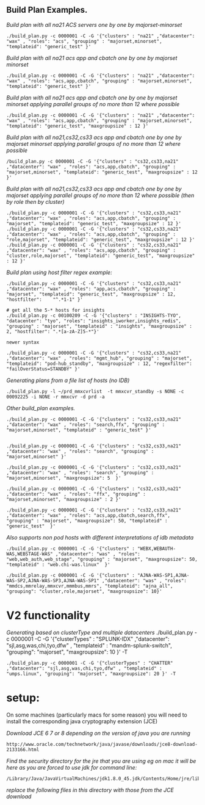 ## Build Plan Examples.

 _Build plan with all na21 ACS servers one by one by majorset-minorset_

	./build_plan.py -c 0000001 -C -G '{"clusters" : "na21" ,"datacenter": "wax" , "roles": "acs", "grouping" : "majorset,minorset", "templateid": "generic_test" }'


 _Build plan with  all na21 acs app and cbatch one by one by majorset minorset_

	./build_plan.py -c 0000001 -C -G '{"clusters" : "na21" ,"datacenter": "wax" , "roles": "acs,app,cbatch", "grouping" : "majorset,minorset", "templateid": "generic_test" }'

 _Build plan with  all na21 acs app and cbatch one by one by majorset minorset applying parallel groups of no more than 12 where possible_

	./build_plan.py -c 0000001 -C -G '{"clusters" : "na21" ,"datacenter": "wax" , "roles": "acs,app,cbatch", "grouping" : "majorset,minorset", "templateid": "generic_test", "maxgroupsize" : 12 }'

 _Build plan with  all na21,cs32,cs33 acs app and cbatch one by one by majorset minorset applying parallel groups of no more than 12 where possible_

	/build_plan.py -c 0000001 -C -G '{"clusters" : "cs32,cs33,na21" ,"datacenter": "wax" , "roles": "acs,app,cbatch", "grouping" : "majorset,minorset", "templateid": "generic_test", "maxgroupsize" : 12 }'

 _Build plan with all na21,cs32,cs33 acs app and cbatch one by one by majorset applying parallel groups of no more than 12 where possible (then by role then by cluster)_

	./build_plan.py -c 0000001 -C -G '{"clusters" : "cs32,cs33,na21" ,"datacenter": "wax" , "roles": "acs,app,cbatch", "grouping" : "majorset", "templateid": "generic_test", "maxgroupsize" : 12 }'
	./build_plan.py -c 0000001 -C -G '{"clusters" : "cs32,cs33,na21" ,"datacenter": "wax" , "roles": "acs,app,cbatch", "grouping" : "role,majorset", "templateid": "generic_test", "maxgroupsize" : 12 }'
	./build_plan.py -c 0000001 -C -G '{"clusters" : "cs32,cs33,na21" ,"datacenter": "wax" , "roles": "acs,app,cbatch", "grouping" : "cluster,role,majorset", "templateid": "generic_test", "maxgroupsize" : 12 }'

 _Build plan using  host filter regex example:_

	./build_plan.py -c 0000001 -C -G '{"clusters" : "cs32,cs33,na21" ,"datacenter": "wax" , "roles": "app,acs,cbatch", "grouping" : "majorset", "templateid": "generic_test", "maxgroupsize" : 12, "hostfilter": 	"^.*1-1" }'

	# get all the 5-* hosts for insights
	./build_plan.py -c 00100209 -C -G '{"clusters" : "INSIGHTS-TYO", "datacenter": "tyo", "roles": "insights_iworker,insights_redis", "grouping" : "majorset", "templateid" : "insights", "maxgroupsize" : 2, "hostfilter": ".*[a-zA-Z]5-*"}'

	newer syntax

	./build_plan.py -c 0000001 -C -G '{"clusters" : "cs32,cs33,na21" ,"datacenter": "wax" , "roles": "mgmt_hub", "grouping" : "majorset", "templateid": "pod-hub_standby", "maxgroupsize" : 12, "regexfilter": 	"failOverStatus=STANDBY" }'

 _Generating plans from a file list of hosts (no IDB)_

	./build_plan.py -l ~/prd_mmxcvrlist  -t mmxcvr_standby -s NONE -c 00092225 -i NONE -r mmxcvr -d prd -a

 _Other build_plan examples._

	./build_plan.py -c 0000001 -C -G '{"clusters" : "cs32,cs33,na21" ,"datacenter": "wax" , "roles": "search,ffx", "grouping" : "majorset,minorset", "templateid" : "generic_test" }'


	./build_plan.py -c 0000001 -C -G '{"clusters" : "cs32,cs33,na21" ,"datacenter": "wax" , "roles": "search", "grouping" : "majorset,minorset" }'

	./build_plan.py -c 0000001 -C -G '{"clusters" : "cs32,cs33,na21" ,"datacenter": "wax" , "roles": "search", "grouping" : "majorset,minorset", "maxgroupsize": 5  }'

	./build_plan.py -c 0000001 -C -G '{"clusters" : "cs32,cs33,na21" ,"datacenter": "wax" , "roles": "ffx", "grouping" : "majorset,minorset", "maxgroupsize" : 2 }'

	./build_plan.py -c 0000001 -C -G '{"clusters" : "cs32,cs33,na21" ,"datacenter": "wax" , "roles": "acs,app,cbatch,search,ffx", "grouping" : "majorset", "maxgroupsize": 50, "templateid" : "generic_test"  }'

 _Also supports non pod hosts with different interpretations of idb metadata_

	./build_plan.py -c 0000001 -C -G '{"clusters" : "WEBX,WEBAUTH-WAS,WEBSTAGE-WAS" ,"datacenter": "was" , "roles": "web,web_auth,web_stage", "grouping" : "majorset", "maxgroupsize": 50, "templateid" : "web.chi-was.linux"  }'

	./build_plan.py -c 0000001 -C -G '{"clusters" : "AJNA-WAS-SP1,AJNA-WAS-SP2,AJNA-WAS-SP3,AJNA-WAS-SP1" ,"datacenter": "was" , "roles": "mmdcs,mmrelay,mmxcvr,mmmbus,mmrs", "templateid": "ajna_all", "grouping": "cluster,role,majorset", "maxgroupsize": 10}'

V2 functionality
=================

 _Generating based on clusterType and multiple datacenters_
	./build_plan.py -c 0000001 -C -G '{"clusterTypes" : "SPLUNK-IDX" ,"datacenter": "sjl,asg,was,chi,tyo,dfw" , "templateid" : "mandm-splunk-switch", "grouping": "majorset", "maxgroupsize": 10 }' -T


	./build_plan.py -c 0000001 -C -G '{"clusterTypes" : "CHATTER" ,"datacenter": "sjl,asg,was,chi,tyo,dfw" , "templateid" : "umps.linux", "grouping": "majorset", "maxgroupsize": 20 }' -T



setup:
==================
On some machines (particularly macs for some reason) you will need to install the corresponding java cryptography extension (JCE)

_Download JCE 6 7 or 8 depending on the version of java you are running_

	http://www.oracle.com/technetwork/java/javase/downloads/jce8-download-2133166.html

_Find the security directory for the jre that you are using eg on mac it will be here as you are forced to use jdk for command line:_

	/Library/Java/JavaVirtualMachines/jdk1.8.0_45.jdk/Contents/Home/jre/lib/security/

_replace the following files in this directory with those from the JCE download_
